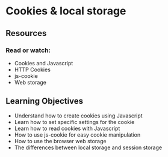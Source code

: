 # Cookies & local storage

## Resources

### Read or watch:

- Cookies and Javascript
- HTTP Cookies
- js-cookie
- Web storage

## Learning Objectives

- Understand how to create cookies using Javascript
- Learn how to set specific settings for the cookie
- Learn how to read cookies with Javascript
- How to use js-cookie for easy cookie manipulation
- How to use the browser web storage
- The differences between local storage and session storage
